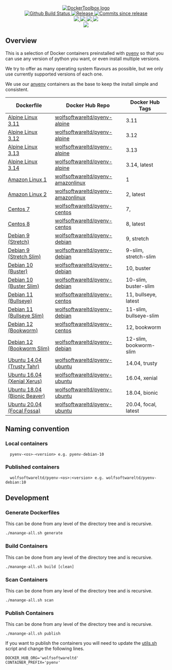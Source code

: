 <p align="center">
    <a href="https://github.com/DockerToolbox/">
        <img src="https://cdn.wolfsoftware.com/assets/images/github/organisations/dockertoolbox/black-and-white-circle-256.png" alt="DockerToolbox logo" />
    </a>
    <br />
    <a href="https://github.com/DockerToolbox/pyenv/actions/workflows/pipeline.yml">
        <img src="https://img.shields.io/github/workflow/status/DockerToolbox/pyenv/pipeline/master?style=for-the-badge" alt="Github Build Status">
    </a>
    <a href="https://github.com/DockerToolbox/pyenv/releases/latest">
        <img src="https://img.shields.io/github/v/release/DockerToolbox/pyenv?color=blue&label=Latest%20Release&style=for-the-badge" alt="Release">
    </a>
    <a href="https://github.com/DockerToolbox/pyenv/releases/latest">
        <img src="https://img.shields.io/github/commits-since/DockerToolbox/pyenv/latest.svg?color=blue&style=for-the-badge" alt="Commits since release">
    </a>
    <br />
    <a href=".github/CODE_OF_CONDUCT.md">
        <img src="https://img.shields.io/badge/Code%20of%20Conduct-blue?style=for-the-badge" />
    </a>
    <a href=".github/CONTRIBUTING.md">
        <img src="https://img.shields.io/badge/Contributing-blue?style=for-the-badge" />
    </a>
    <a href=".github/SECURITY.md">
        <img src="https://img.shields.io/badge/Report%20Security%20Concern-blue?style=for-the-badge" />
    </a>
    <a href="https://github.com/DockerToolbox/pyenv/issues">
        <img src="https://img.shields.io/badge/Get%20Support-blue?style=for-the-badge" />
    </a>
    <br />
    <a href="https://wolfsoftware.com/">
        <img src="https://img.shields.io/badge/Created%20by%20Wolf%20Software-blue?style=for-the-badge" />
    </a>
</p>

## Overview

This is a selection of Docker containers preinstalled with [pyenv](https://github.com/pyenv/pyenv) so that you can use any version of python you want, or even install multiple versions.

We try to offer as many operating system flavours as possible, but we only use currently supported versions of each one.

We use our [anyenv](https://github.com/DockerToolbox/anyenv) containers as the base to keep the install simple and consistent.

| Dockerfile | Docker Hub Repo | Docker Hub Tags |
| --- | --- | --- |
| [Alpine Linux 3.11](Dockerfiles/alpine/3.11/Dockerfile)             | [wolfsoftwareltd/pyenv-alpine](https://hub.docker.com/r/wolfsoftwareltd/pyenv-alpine)           | 3.11                        |
| [Alpine Linux 3.12](Dockerfiles/alpine/3.12/Dockerfile)             | [wolfsoftwareltd/pyenv-alpine](https://hub.docker.com/r/wolfsoftwareltd/pyenv-alpine)           | 3.12                        |
| [Alpine Linux 3.13](Dockerfiles/alpine/3.13/Dockerfile)             | [wolfsoftwareltd/pyenv-alpine](https://hub.docker.com/r/wolfsoftwareltd/pyenv-alpine)           | 3.13                        |
| [Alpine Linux 3.14](Dockerfiles/alpine/3.14/Dockerfile)             | [wolfsoftwareltd/pyenv-alpine](https://hub.docker.com/r/wolfsoftwareltd/pyenv-alpine)           | 3.14, latest                |
| [Amazon Linux 1](Dockerfiles/amazonlinux/1/Dockerfile)              | [wolfsoftwareltd/pyenv-amazonlinux](https://hub.docker.com/r/wolfsoftwareltd/pyenv-amazonlinux) | 1                           |
| [Amazon Linux 2](Dockerfiles/amazonlinux/2/Dockerfile)              | [wolfsoftwareltd/pyenv-amazonlinux](https://hub.docker.com/r/wolfsoftwareltd/pyenv-amazonlinux) | 2, latest                   |
| [Centos 7](Dockerfiles/centos/7/Dockerfile)                         | [wolfsoftwareltd/pyenv-centos](https://hub.docker.com/r/wolfsoftwareltd/pyenv-centos)           | 7,                          |
| [Centos 8](Dockerfiles/centos/8/Dockerfile)                         | [wolfsoftwareltd/pyenv-centos](https://hub.docker.com/r/wolfsoftwareltd/pyenv-centos)           | 8, latest                   |
| [Debian 9 (Stretch)](Dockerfiles/debian/9/Dockerfile)               | [wolfsoftwareltd/pyenv-debian](https://hub.docker.com/r/wolfsoftwareltd/pyenv-debian)           | 9, stretch                  |
| [Debian 9 (Stretch Slim)](Dockerfiles/debian/9-slim/Dockerfile)     | [wolfsoftwareltd/pyenv-debian](https://hub.docker.com/r/wolfsoftwareltd/pyenv-debian)           | 9-slim, stretch-slim        |
| [Debian 10 (Buster)](Dockerfiles/debian/10/Dockerfile)              | [wolfsoftwareltd/pyenv-debian](https://hub.docker.com/r/wolfsoftwareltd/pyenv-debian)           | 10, buster                  |
| [Debian 10 (Buster Slim)](Dockerfiles/debian/10-slim/Dockerfile)    | [wolfsoftwareltd/pyenv-debian](https://hub.docker.com/r/wolfsoftwareltd/pyenv-debian)           | 10-slim, buster-slim        |
| [Debian 11 (Bullseye)](Dockerfiles/debian/11/Dockerfile)            | [wolfsoftwareltd/pyenv-centos](https://hub.docker.com/r/wolfsoftwareltd/pyenv-centos)           | 11, bullseye, latest        |
| [Debian 11 (Bullseye Slim)](Dockerfiles/debian/11-slim/Dockerfile)  | [wolfsoftwareltd/pyenv-debian](https://hub.docker.com/r/wolfsoftwareltd/pyenv-debian)           | 11-slim, bullseye-slim      |
| [Debian 12 (Bookworm)](Dockerfiles/debian/12/Dockerfile)            | [wolfsoftwareltd/pyenv-centos](https://hub.docker.com/r/wolfsoftwareltd/pyenv-centos)           | 12, bookworm                |
| [Debian 12 (Bookworm Slim)](Dockerfiles/debian/12-slim/Dockerfile)  | [wolfsoftwareltd/pyenv-debian](https://hub.docker.com/r/wolfsoftwareltd/pyenv-debian)           | 12-slim, bookworm-slim      |
| [Ubuntu 14.04 (Trusty Tahr)](Dockerfiles/ubuntu/14.04/Dockerfile)   | [wolfsoftwareltd/pyenv-ubuntu](https://hub.docker.com/r/wolfsoftwareltd/pyenv-ubuntu)           | 14.04, trusty               |
| [Ubuntu 16.04 (Xenial Xerus)](Dockerfiles/ubuntu/16.04/Dockerfile)  | [wolfsoftwareltd/pyenv-ubuntu](https://hub.docker.com/r/wolfsoftwareltd/pyenv-ubuntu)           | 16.04, xenial               |
| [Ubuntu 18.04 (Bionic Beaver)](Dockerfiles/ubuntu/18.04/Dockerfile) | [wolfsoftwareltd/pyenv-ubuntu](https://hub.docker.com/r/wolfsoftwareltd/pyenv-ubuntu)           | 18.04, bionic               |
| [Ubuntu 20.04 (Focal Fossa)](Dockerfiles/ubuntu/20.04/Dockerfile)   | [wolfsoftwareltd/pyenv-ubuntu](https://hub.docker.com/r/wolfsoftwareltd/pyenv-ubuntu)           | 20.04, focal, latest        |

## Naming convention

### Local containers

```
  pyenv-<os>-<version> e.g. pyenv-debian-10
```

### Published containers

```
  wolfsoftwareltd/pyenv-<os>:<version> e.g. wolfsoftwareltd/pyenv-debian:10
```

## Development

### Generate Dockerfiles

This can be done from any level of the directory tree and is recursive.

```
./manange-all.sh generate
```

### Build Containers

This can be done from any level of the directory tree and is recursive.

```
./manange-all.sh build [clean]
```

### Scan Containers

This can be done from any level of the directory tree and is recursive.

```
./manange-all.sh scan         
```

### Publish Containers

This can be done from any level of the directory tree and is recursive.

```
./manange-all.sh publish
```

If you want to publish the containers you will need to update the [utils.sh](Scripts/utils.sh) script and change the following lines.

```
DOCKER_HUB_ORG='wolfsoftwareltd'
CONTAINER_PREFIX='pyenv'
```
